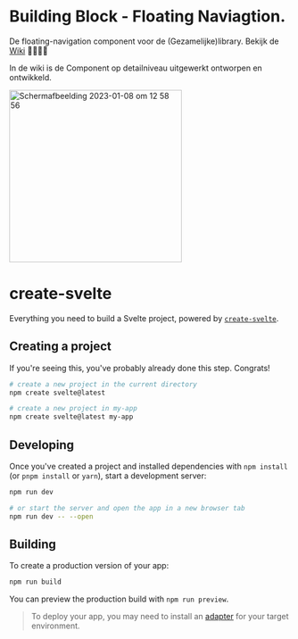 # Building Block - Floating Naviagtion.
De floating-navigation component voor de (Gezamelijke)library. Bekijk de [Wiki](https://github.com/EmonaSantiago/dont-repeat-yourself-component-building-block/wiki) 👩🏻‍💻📜

In de wiki is de Component op detailniveau uitgewerkt ontworpen en ontwikkeld. 


<img width="309" alt="Schermafbeelding 2023-01-08 om 12 58 56" src="https://user-images.githubusercontent.com/90447045/211194873-1216f154-9522-475f-8fe6-0443cf2f24d6.png">


# create-svelte

Everything you need to build a Svelte project, powered by [`create-svelte`](https://github.com/sveltejs/kit/tree/master/packages/create-svelte).

## Creating a project

If you're seeing this, you've probably already done this step. Congrats!

```bash
# create a new project in the current directory
npm create svelte@latest

# create a new project in my-app
npm create svelte@latest my-app
```

## Developing

Once you've created a project and installed dependencies with `npm install` (or `pnpm install` or `yarn`), start a development server:

```bash
npm run dev

# or start the server and open the app in a new browser tab
npm run dev -- --open
```

## Building

To create a production version of your app:

```bash
npm run build
```

You can preview the production build with `npm run preview`.

> To deploy your app, you may need to install an [adapter](https://kit.svelte.dev/docs/adapters) for your target environment.
